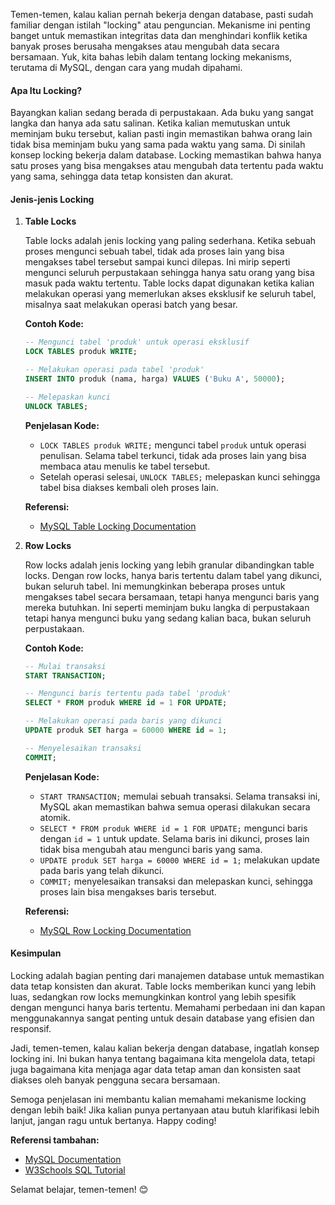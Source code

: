 Temen-temen, kalau kalian pernah bekerja dengan database, pasti sudah familiar dengan istilah "locking" atau penguncian. Mekanisme ini penting banget untuk memastikan integritas data dan menghindari konflik ketika banyak proses berusaha mengakses atau mengubah data secara bersamaan. Yuk, kita bahas lebih dalam tentang locking mekanisms, terutama di MySQL, dengan cara yang mudah dipahami.

#### Apa Itu Locking?

Bayangkan kalian sedang berada di perpustakaan. Ada buku yang sangat langka dan hanya ada satu salinan. Ketika kalian memutuskan untuk meminjam buku tersebut, kalian pasti ingin memastikan bahwa orang lain tidak bisa meminjam buku yang sama pada waktu yang sama. Di sinilah konsep locking bekerja dalam database. Locking memastikan bahwa hanya satu proses yang bisa mengakses atau mengubah data tertentu pada waktu yang sama, sehingga data tetap konsisten dan akurat.

#### Jenis-jenis Locking

1. **Table Locks**

   Table locks adalah jenis locking yang paling sederhana. Ketika sebuah proses mengunci sebuah tabel, tidak ada proses lain yang bisa mengakses tabel tersebut sampai kunci dilepas. Ini mirip seperti mengunci seluruh perpustakaan sehingga hanya satu orang yang bisa masuk pada waktu tertentu. Table locks dapat digunakan ketika kalian melakukan operasi yang memerlukan akses eksklusif ke seluruh tabel, misalnya saat melakukan operasi batch yang besar.

   **Contoh Kode:**

   ```sql
   -- Mengunci tabel 'produk' untuk operasi eksklusif
   LOCK TABLES produk WRITE;

   -- Melakukan operasi pada tabel 'produk'
   INSERT INTO produk (nama, harga) VALUES ('Buku A', 50000);

   -- Melepaskan kunci
   UNLOCK TABLES;
   ```

   **Penjelasan Kode:**
   - `LOCK TABLES produk WRITE;` mengunci tabel `produk` untuk operasi penulisan. Selama tabel terkunci, tidak ada proses lain yang bisa membaca atau menulis ke tabel tersebut.
   - Setelah operasi selesai, `UNLOCK TABLES;` melepaskan kunci sehingga tabel bisa diakses kembali oleh proses lain.

   **Referensi:**
   - [MySQL Table Locking Documentation](https://dev.mysql.com/doc/refman/8.0/en/lock-tables.html)

2. **Row Locks**

   Row locks adalah jenis locking yang lebih granular dibandingkan table locks. Dengan row locks, hanya baris tertentu dalam tabel yang dikunci, bukan seluruh tabel. Ini memungkinkan beberapa proses untuk mengakses tabel secara bersamaan, tetapi hanya mengunci baris yang mereka butuhkan. Ini seperti meminjam buku langka di perpustakaan tetapi hanya mengunci buku yang sedang kalian baca, bukan seluruh perpustakaan.

   **Contoh Kode:**

   ```sql
   -- Mulai transaksi
   START TRANSACTION;

   -- Mengunci baris tertentu pada tabel 'produk'
   SELECT * FROM produk WHERE id = 1 FOR UPDATE;

   -- Melakukan operasi pada baris yang dikunci
   UPDATE produk SET harga = 60000 WHERE id = 1;

   -- Menyelesaikan transaksi
   COMMIT;
   ```

   **Penjelasan Kode:**
   - `START TRANSACTION;` memulai sebuah transaksi. Selama transaksi ini, MySQL akan memastikan bahwa semua operasi dilakukan secara atomik.
   - `SELECT * FROM produk WHERE id = 1 FOR UPDATE;` mengunci baris dengan `id = 1` untuk update. Selama baris ini dikunci, proses lain tidak bisa mengubah atau mengunci baris yang sama.
   - `UPDATE produk SET harga = 60000 WHERE id = 1;` melakukan update pada baris yang telah dikunci.
   - `COMMIT;` menyelesaikan transaksi dan melepaskan kunci, sehingga proses lain bisa mengakses baris tersebut.

   **Referensi:**
   - [MySQL Row Locking Documentation](https://dev.mysql.com/doc/refman/8.0/en/innodb-locking.html)

#### Kesimpulan

Locking adalah bagian penting dari manajemen database untuk memastikan data tetap konsisten dan akurat. Table locks memberikan kunci yang lebih luas, sedangkan row locks memungkinkan kontrol yang lebih spesifik dengan mengunci hanya baris tertentu. Memahami perbedaan ini dan kapan menggunakannya sangat penting untuk desain database yang efisien dan responsif.

Jadi, temen-temen, kalau kalian bekerja dengan database, ingatlah konsep locking ini. Ini bukan hanya tentang bagaimana kita mengelola data, tetapi juga bagaimana kita menjaga agar data tetap aman dan konsisten saat diakses oleh banyak pengguna secara bersamaan.

Semoga penjelasan ini membantu kalian memahami mekanisme locking dengan lebih baik! Jika kalian punya pertanyaan atau butuh klarifikasi lebih lanjut, jangan ragu untuk bertanya. Happy coding!

**Referensi tambahan:**
- [MySQL Documentation](https://dev.mysql.com/doc/)
- [W3Schools SQL Tutorial](https://www.w3schools.com/sql/)

Selamat belajar, temen-temen! 😊
